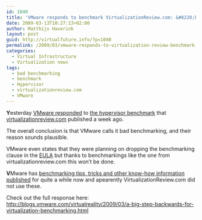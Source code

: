 ```yaml
---
id: 1040
title: 'VMware responds to benchmark VirtualizationReview.com: &#8220;bad benchmarking&#8221;'
date: 2009-03-13T10:27:13+02:00
author: Matthijs Haverink
layout: post
guid: http://virtualfuture.info/?p=1040
permalink: /2009/03/vmware-responds-to-virtualization-review-benchmark-bad-benchmarking/
categories:
  - Virtual Infrastructure
  - Virtualization news
tags:
  - bad benchmarking
  - benchmark
  - Hypervisor
  - virtualizationreview.com
  - VMware
---
```

**Y**esterday <a href="http://blogs.vmware.com/virtualreality/2009/03/a-big-step-backwards-for-virtualization-benchmarking.html" target="_blank">VMware responded</a> to <a href="http://virtualizationreview.com/features/article.aspx?editorialsid=2641" target="_blank">the hypervisor benchmark</a> that <a href="http://www.virtualizationreview.com" target="_blank">virtualizationreview.com</a> published a week ago.

The overall conclusion is that VMware calls it bad benchmarking, and their reason sounds plausible.

VMware even states that they were planning on dropping the benchmarking clause in the <a href="http://www.vmware.com/download/eula/esx_server.html" target="_blank">EULA</a> but thanks to benchmarkings like the one from virtualizationreview.com this won&#8217;t be done.

<!--more-->

**V**Mware has <a href="http://www.vmware.com/pdf/VI3.5_Performance.pdf" target="_blank">benchmarking tips, tricks and other know-how information published</a> for quite a while now and apearently VirtualizationReview.com did not use these.

Check out the full response here: <a href="http://blogs.vmware.com/virtualreality/2009/03/a-big-step-backwards-for-virtualization-benchmarking.html" target="_blank">http://blogs.vmware.com/virtualreality/2009/03/a-big-step-backwards-for-virtualization-benchmarking.html </a>